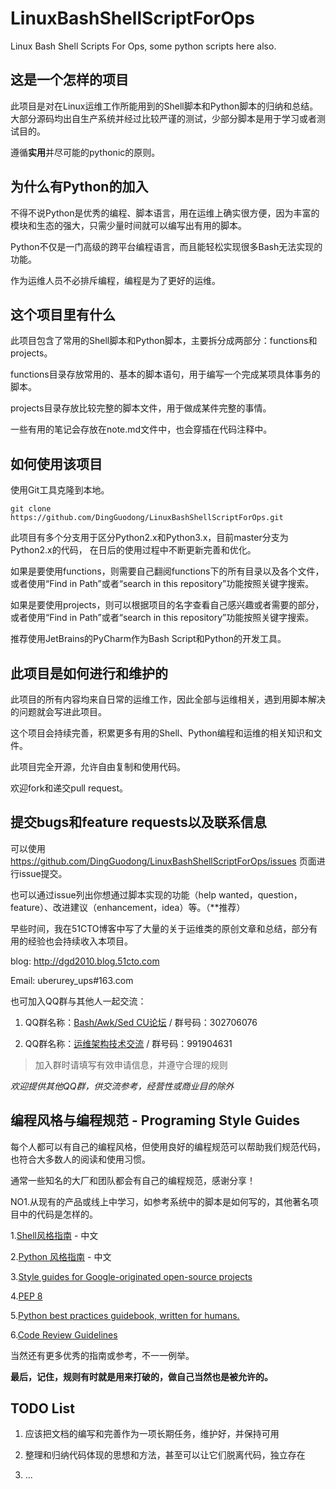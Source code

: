 LinuxBashShellScriptForOps
================
Linux Bash Shell Scripts For Ops, some python scripts here also.

## 这是一个怎样的项目
此项目是对在Linux运维工作所能用到的Shell脚本和Python脚本的归纳和总结。
大部分源码均出自生产系统并经过比较严谨的测试，少部分脚本是用于学习或者测试目的。

遵循**实用**并尽可能的pythonic的原则。

## 为什么有Python的加入
不得不说Python是优秀的编程、脚本语言，用在运维上确实很方便，因为丰富的模块和生态的强大，只需少量时间就可以编写出有用的脚本。

Python不仅是一门高级的跨平台编程语言，而且能轻松实现很多Bash无法实现的功能。

作为运维人员不必排斥编程，编程是为了更好的运维。

## 这个项目里有什么
此项目包含了常用的Shell脚本和Python脚本，主要拆分成两部分：functions和projects。

functions目录存放常用的、基本的脚本语句，用于编写一个完成某项具体事务的脚本。

projects目录存放比较完整的脚本文件，用于做成某件完整的事情。

一些有用的笔记会存放在note.md文件中，也会穿插在代码注释中。

## 如何使用该项目
使用Git工具克隆到本地。

```shell script
git clone https://github.com/DingGuodong/LinuxBashShellScriptForOps.git
```

此项目有多个分支用于区分Python2.x和Python3.x，目前master分支为Python2.x的代码，
在日后的使用过程中不断更新完善和优化。

如果是要使用functions，则需要自己翻阅functions下的所有目录以及各个文件，
或者使用“Find in Path”或者“search in this repository”功能按照关键字搜索。

如果是要使用projects，则可以根据项目的名字查看自己感兴趣或者需要的部分，
或者使用“Find in Path”或者“search in this repository”功能按照关键字搜索。

推荐使用JetBrains的PyCharm作为Bash Script和Python的开发工具。

## 此项目是如何进行和维护的
此项目的所有内容均来自日常的运维工作，因此全部与运维相关，遇到用脚本解决的问题就会写进此项目。

这个项目会持续完善，积累更多有用的Shell、Python编程和运维的相关知识和文件。

此项目完全开源，允许自由复制和使用代码。

欢迎fork和递交pull request。

## 提交bugs和feature requests以及联系信息
可以使用 https://github.com/DingGuodong/LinuxBashShellScriptForOps/issues 页面进行issue提交。

也可以通过issue列出你想通过脚本实现的功能（help wanted，question，feature）、改进建议（enhancement，idea）等。（**推荐）

早些时间，我在51CTO博客中写了大量的关于运维类的原创文章和总结，部分有用的经验也会持续收入本项目。

blog: http://dgd2010.blog.51cto.com

Email: uberurey_ups#163.com

也可加入QQ群与其他人一起交流：

1. QQ群名称：[Bash/Awk/Sed CU论坛](https://jq.qq.com/?_wv=1027&k=5NNyJum) / 群号码：302706076

2. QQ群名称：[运维架构技术交流](https://jq.qq.com/?_wv=1027&k=52fjL0z) / 群号码：991904631

>加入群时请填写有效申请信息，并遵守合理的规则

*欢迎提供其他QQ群，供交流参考，经营性或商业目的除外*

## 编程风格与编程规范 - Programing Style Guides

每个人都可以有自己的编程风格，但使用良好的编程规范可以帮助我们规范代码，也符合大多数人的阅读和使用习惯。

通常一些知名的大厂和团队都会有自己的编程规范，感谢分享！

NO1.从现有的产品或线上中学习，如参考系统中的脚本是如何写的，其他著名项目中的代码是怎样的。

1.[Shell风格指南](https://zh-google-styleguide.readthedocs.io/en/latest/google-shell-styleguide/contents/) - 中文

2.[Python 风格指南](https://zh-google-styleguide.readthedocs.io/en/latest/google-python-styleguide/contents/) - 中文

3.[Style guides for Google-originated open-source projects](https://github.com/google/styleguide)

4.[PEP 8](https://www.python.org/dev/peps/pep-0008/)

5.[Python best practices guidebook, written for humans.](https://docs.python-guide.org)

6.[Code Review Guidelines](https://docs.gitlab.com/ee/development/code_review.html#everyone)

当然还有更多优秀的指南或参考，不一一例举。

**最后，记住，规则有时就是用来打破的，做自己当然也是被允许的。**

## TODO List

1. 应该把文档的编写和完善作为一项长期任务，维护好，并保持可用

2. 整理和归纳代码体现的思想和方法，甚至可以让它们脱离代码，独立存在

3. ...
